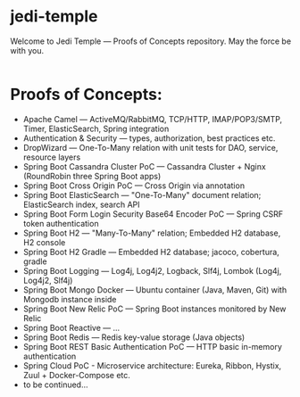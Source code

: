 # jedi-temple
Welcome to Jedi Temple — Proofs of Concepts repository. May the force be with you.

<p align="center">
	<img src="https://github.com/JediVision-Software/jedi-temple/blob/master/img/jedi-temple.jpg?raw=true" alt=""/>
</p>

# Proofs of Concepts:

* Apache Camel — ActiveMQ/RabbitMQ, TCP/HTTP, IMAP/POP3/SMTP, Timer, ElasticSearch, Spring integration
* Authentication & Security — types, authorization, best practices etc.
* DropWizard — One-To-Many relation with unit tests for DAO, service, resource layers
* Spring Boot Cassandra Cluster PoC — Cassandra Cluster + Nginx (RoundRobin three Spring Boot apps)
* Spring Boot Cross Origin PoC — Cross Origin via annotation 
* Spring Boot ElasticSearch — "One-To-Many" document relation; ElasticSearch index, search API
* Spring Boot Form Login Security Base64 Encoder PoC  — Spring CSRF token authentication
* Spring Boot H2 — "Many-To-Many" relation; Embedded H2 database, H2 console
* Spring Boot H2 Gradle — Embedded H2 database; jacoco, cobertura, gradle
* Spring Boot Logging — Log4j, Log4j2, Logback, Slf4j, Lombok (Log4j, Log4j2, Slf4j)
* Spring Boot Mongo Docker — Ubuntu container (Java, Maven, Git) with Mongodb instance inside
* Spring Boot New Relic PoC — Spring Boot instances monitored by New Relic
* Spring Boot Reactive — ...
* Spring Boot Redis — Redis key-value storage (Java objects)
* Spring Boot REST Basic Authentication PoC — HTTP basic in-memory authentication
* Spring Cloud PoC - Microservice architecture: Eureka, Ribbon, Hystix, Zuul + Docker-Compose etc.
* to be continued...
